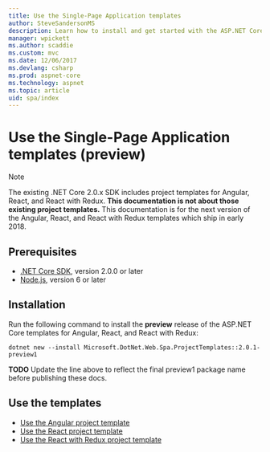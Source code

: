 ```yaml
---
title: Use the Single-Page Application templates
author: SteveSandersonMS
description: Learn how to install and get started with the ASP.NET Core Single-Page Application (SPA) preview project templates.
manager: wpickett
ms.author: scaddie
ms.custom: mvc
ms.date: 12/06/2017
ms.devlang: csharp
ms.prod: aspnet-core
ms.technology: aspnet
ms.topic: article
uid: spa/index
---
```

# Use the Single-Page Application templates (preview)

> [!NOTE]
> The existing .NET Core 2.0.x SDK includes project templates for Angular, React, and React with Redux. **This documentation is not about those existing project templates.** This documentation is for the next version of the Angular, React, and React with Redux templates which ship in early 2018.

## Prerequisites

* [.NET Core SDK](https://www.microsoft.com/net/download), version 2.0.0 or later
* [Node.js](https://nodejs.org), version 6 or later

## Installation

Run the following command to install the **preview** release of the ASP.NET Core templates for Angular, React, and React with Redux:

```console
dotnet new --install Microsoft.DotNet.Web.Spa.ProjectTemplates::2.0.1-preview1
```

**TODO** Update the line above to reflect the final preview1 package name before publishing these docs.

## Use the templates

- [Use the Angular project template](xref:spa/angular)
- [Use the React project template](xref:spa/react)
- [Use the React with Redux project template](xref:spa/react-with-redux)
